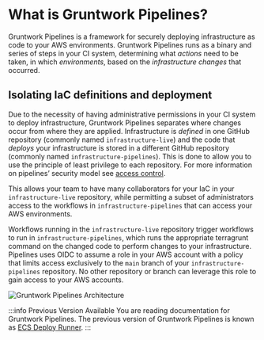 # What is Gruntwork Pipelines?

Gruntwork Pipelines is a framework for securely deploying infrastructure as code to your AWS environments. Gruntwork Pipelines runs as a binary and series of steps in your CI system, determining what _actions_ need to be taken, in which _environments_, based on the _infrastructure changes_ that occurred.

## Isolating IaC definitions and deployment

Due to the necessity of having administrative permissions in your CI system to deploy infrastructure, Gruntwork Pipelines separates where changes occur from where they are applied. Infrastructure is _defined_ in one GitHub repository (commonly named `infrastructure-live`) and the code that _deploys_ your infrastructure is stored in a different GitHub repository (commonly named `infrastructure-pipelines`). This is done to allow you to use the principle of least privilege to each repository. For more information on pipelines’ security model see [access control](../access-control/index.md).

This allows your team to have many collaborators for your IaC in your `infrastructure-live` repository, while permitting a subset of administrators access to the workflows in `infrastructure-pipelines` that can access your AWS environments.

Workflows running in the `infrastructure-live` repository trigger workflows to run in `infrastructure-pipelines`, which runs the appropriate terragrunt command on the changed code to perform changes to your infrastructure. Pipelines uses OIDC to assume a role in your AWS account with a policy that limits access exclusively to the `main` branch of your `infrastructure-pipelines` repository. No other repository or branch can leverage this role to gain access to your AWS accounts.

![Gruntwork Pipelines Architecture](/img/pipelines/how-it-works/pipelines_architecture.png)

:::info Previous Version Available
You are reading documentation for Gruntwork Pipelines. The previous version of Gruntwork Pipelines is known as [ECS Deploy Runner](../../ecs-deploy-runner/overview/).
:::


<!-- ##DOCS-SOURCER-START
{
  "sourcePlugin": "local-copier",
  "hash": "36fe1af346d507fa5de16adfd73aa3d8"
}
##DOCS-SOURCER-END -->
